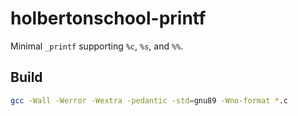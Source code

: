 # holbertonschool-printf

Minimal `_printf` supporting `%c`, `%s`, and `%%`.

## Build
```bash
gcc -Wall -Werror -Wextra -pedantic -std=gnu89 -Wno-format *.c

